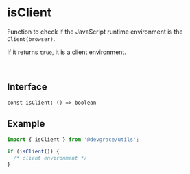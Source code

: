 # isClient

Function to check if the JavaScript runtime environment is the `Client(browser)`.

If it returns `true`, it is a client environment.

<br />

## Interface
```tsx
const isClient: () => boolean
```

## Example
```ts
import { isClient } from '@devgrace/utils';

if (isClient()) {
  /* client environment */
}
```